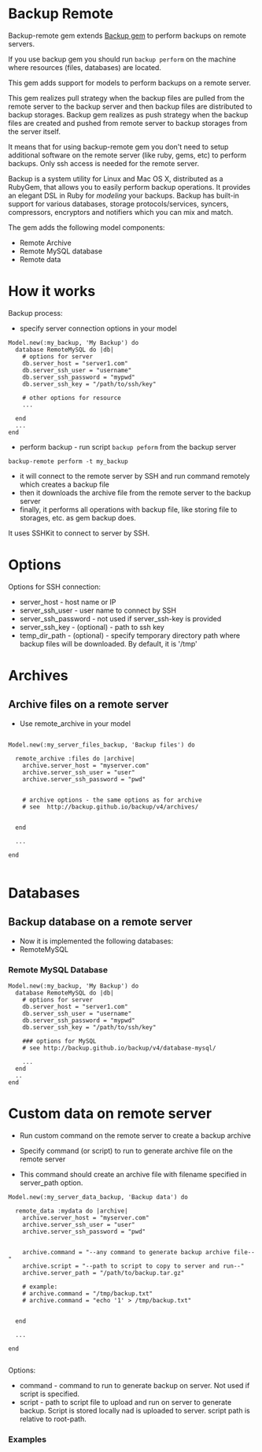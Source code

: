 Backup Remote
===========
Backup-remote gem extends [Backup gem](https://github.com/backup/backup) to perform backups on remote servers.

If you use backup gem you should run `backup perform` on the machine where resources (files, databases) are located.

This gem adds support for models to perform backups on a remote server.

This gem realizes pull strategy when the backup files are pulled from the remote server to the backup server and then backup files are distributed to backup storages. 
Backup gem realizes as push strategy when the backup files are created and pushed from remote server to backup storages from the server itself.

It means that for using backup-remote gem you don't need to setup additional software on the remote server (like ruby, gems, etc) to perform backups.
Only ssh access is needed for the remote server.


Backup is a system utility for Linux and Mac OS X, distributed as a RubyGem, that allows you to easily perform backup
operations. It provides an elegant DSL in Ruby for _modeling_ your backups. 
Backup has built-in support for various databases, storage protocols/services, syncers, compressors, encryptors and notifiers which you can mix and match. 

The gem adds the following model components:
* Remote Archive
* Remote MySQL database
* Remote data




# How it works

Backup process:

* specify server connection options in your model

```
Model.new(:my_backup, 'My Backup') do
  database RemoteMySQL do |db|
    # options for server
    db.server_host = "server1.com"
    db.server_ssh_user = "username"
    db.server_ssh_password = "mypwd"
    db.server_ssh_key = "/path/to/ssh/key"
    
    # other options for resource
    ...
    
  end
  ...    
end
````

* perform backup - run script `backup peform` from the backup server
```
backup-remote perform -t my_backup
```

* it will connect to the remote server by SSH and run command remotely which creates a backup file
* then it downloads the archive file from the remote server to the backup server
* finally, it performs all operations with backup file, like storing file to storages, etc. as gem backup does.




It uses SSHKit to connect to server by SSH.



# Options

Options for SSH connection:
* server_host - host name or IP
* server_ssh_user - user name to connect by SSH
* server_ssh_password - not used if server_ssh-key is provided
* server_ssh_key - (optional) - path to ssh key
* temp_dir_path - (optional) - specify temporary directory path where backup files will be downloaded. By default, it is '/tmp'



# Archives

## Archive files on a remote server

* Use remote_archive in your model


```

Model.new(:my_server_files_backup, 'Backup files') do

  remote_archive :files do |archive|
    archive.server_host = "myserver.com"
    archive.server_ssh_user = "user"
    archive.server_ssh_password = "pwd"


    # archive options - the same options as for archive
    # see  http://backup.github.io/backup/v4/archives/


  end
  
  ...
  
end  
    
```


# Databases

## Backup database on a remote server

* Now it is implemented the following databases:
* RemoteMySQL


### Remote MySQL Database

```
Model.new(:my_backup, 'My Backup') do
  database RemoteMySQL do |db|
    # options for server
    db.server_host = "server1.com"
    db.server_ssh_user = "username"
    db.server_ssh_password = "mypwd"
    db.server_ssh_key = "/path/to/ssh/key"
    
    ### options for MySQL 
    # see http://backup.github.io/backup/v4/database-mysql/
    
    ...
  end
  ..
end

````



# Custom data on remote server

* Run custom command on the remote server to create a backup archive

* Specify command (or script) to run to generate archive file on the remote server

* This command should create an archive file with filename specified in server_path option.


```
Model.new(:my_server_data_backup, 'Backup data') do

  remote_data :mydata do |archive|
    archive.server_host = "myserver.com"
    archive.server_ssh_user = "user"
    archive.server_ssh_password = "pwd"
    
    
    archive.command = "--any command to generate backup archive file--"
    archive.script = "--path to script to copy to server and run--" 
    archive.server_path = "/path/to/backup.tar.gz"

    # example:
    # archive.command = "/tmp/backup.txt"
    # archive.command = "echo '1' > /tmp/backup.txt"
    
    
  end
  
  ...
  
end  
    
```

Options:

* command - command to run to generate backup on server. Not used if script is specified.
* script - path to script file to upload and run on server to generate backup. Script is stored locally nad is uploaded to server.
script path is relative to root-path.




### Examples
